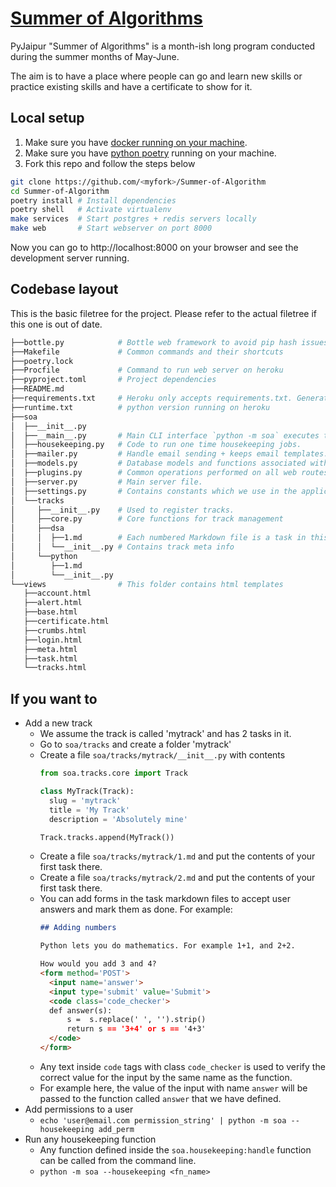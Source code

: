 # [Summer of Algorithms](https://pyjaipur-soa.herokuapp.com/)
 
PyJaipur "Summer of Algorithms" is a month-ish long program conducted during the summer months of May-June.

The aim is to have a place where people can go and learn new skills or practice existing skills and have a certificate to show for it.

## Local setup

1. Make sure you have [docker running on your machine](https://docs.docker.com/get-docker/).
2. Make sure you have [python poetry](https://python-poetry.org/) running on your machine.
3. Fork this repo and follow the steps below

```bash
git clone https://github.com/<myfork>/Summer-of-Algorithm
cd Summer-of-Algorithm
poetry install # Install dependencies
poetry shell   # Activate virtualenv
make services  # Start postgres + redis servers locally
make web       # Start webserver on port 8000
```

Now you can go to http://localhost:8000 on your browser and see the development server running.

## Codebase layout

This is the basic filetree for the project. Please refer to the actual filetree if this one is out of date.

```bash
├──bottle.py            # Bottle web framework to avoid pip hash issues.
├──Makefile             # Common commands and their shortcuts
├──poetry.lock
├──Procfile             # Command to run web server on heroku
├──pyproject.toml       # Project dependencies
├──README.md
├──requirements.txt     # Heroku only accepts requirements.txt. Generated using poetry export.
├──runtime.txt          # python version running on heroku
├──soa
│  ├──__init__.py
│  ├──__main__.py       # Main CLI interface `python -m soa` executes this file.
│  ├──housekeeping.py   # Code to run one time housekeeping jobs.
│  ├──mailer.py         # Handle email sending + keeps email templates.
│  ├──models.py         # Database models and functions associated with them.
│  ├──plugins.py        # Common operations performed on all web routes
│  ├──server.py         # Main server file.
│  ├──settings.py       # Contains constants which we use in the application
│  └──tracks
│     ├──__init__.py    # Used to register tracks.
│     ├──core.py        # Core functions for track management
│     ├──dsa
│     │  ├──1.md        # Each numbered Markdown file is a task in this track.
│     │  └──__init__.py # Contains track meta info
│     └──python
│        ├──1.md
│        └──__init__.py
└──views                # This folder contains html templates
   ├──account.html
   ├──alert.html
   ├──base.html
   ├──certificate.html
   ├──crumbs.html
   ├──login.html
   ├──meta.html
   ├──task.html
   └──tracks.html
```


## If you want to

- Add a new track
    - We assume the track is called 'mytrack' and has 2 tasks in it.
    - Go to `soa/tracks` and create a folder 'mytrack'
    - Create a file `soa/tracks/mytrack/__init__.py` with contents
      ```python
      from soa.tracks.core import Track

      class MyTrack(Track):
        slug = 'mytrack'
        title = 'My Track'
        description = 'Absolutely mine'

      Track.tracks.append(MyTrack())
      ```
    - Create a file `soa/tracks/mytrack/1.md` and put the contents of your first task there.
    - Create a file `soa/tracks/mytrack/2.md` and put the contents of your first task there.
    - You can add forms in the task markdown files to accept user answers and mark them as done. For example:
      ```md
      ## Adding numbers

      Python lets you do mathematics. For example 1+1, and 2+2.

      How would you add 3 and 4?
      <form method='POST'>
        <input name='answer'>
        <input type='submit' value='Submit'>
        <code class='code_checker'>
        def answer(s):
            s =  s.replace(' ', '').strip()
            return s == '3+4' or s == '4+3'
        </code>
      </form>
      ```
    - Any text inside `code` tags with class `code_checker` is used to verify the correct value for the input by the same name as the function.
    - For example here, the value of the input with name `answer` will be passed to the function called `answer` that we have defined.
- Add permissions to a user
    - `echo 'user@email.com permission_string' | python -m soa --housekeeping add_perm`
- Run any housekeeping function
    - Any function defined inside the `soa.housekeeping:handle` function can be called from the command line.
    - `python -m soa --housekeeping <fn_name>`
